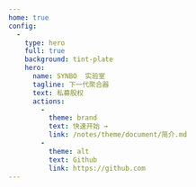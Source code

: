 ```yaml
---
home: true
config:
  -
    type: hero
    full: true
    background: tint-plate
    hero:
      name: SYNBO  实验室
      tagline: 下一代聚合器
      text: 私募股权
      actions:
        -
          theme: brand
          text: 快速开始 →
          link: /notes/theme/document/简介.md
        -
          theme: alt
          text: Github
          link: https://github.com
---
```

